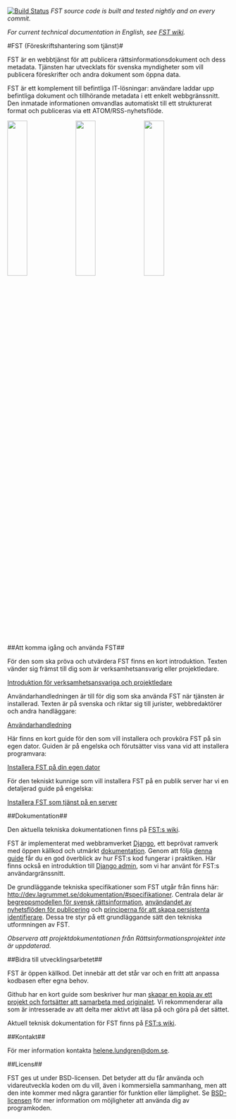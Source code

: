 
[![Build Status](https://travis-ci.org/rinfo/fst.svg?branch=develop)](https://travis-ci.org/rinfo/fst) _FST source code is built and tested nightly and on every commit._

_For current technical documentation in English, see [FST wiki](https://github.com/rinfo/fst/wiki)._


#FST (Föreskriftshantering som tjänst)#

FST är en webbtjänst för att publicera rättsinformationsdokument och dess metadata. Tjänsten har utvecklats för svenska myndigheter som vill publicera föreskrifter och andra dokument som öppna data. 

FST är ett komplement till befintliga IT-lösningar: användare laddar upp befintliga dokument och tillhörande metadata i ett enkelt webbgränssnitt. Den inmatade informationen omvandlas automatiskt till ett strukturerat format och publiceras via ett ATOM/RSS-nyhetsflöde.

<img src="https://cloud.githubusercontent.com/assets/1655/20525721/0c70cf22-b0c1-11e6-831c-c1ef9e226362.png" width="30%"></img> <img src="https://cloud.githubusercontent.com/assets/1655/20525743/1fdcabbc-b0c1-11e6-96bd-d9c0e216912d.png" width="30%"></img>
<img src="https://cloud.githubusercontent.com/assets/1655/20525766/3b734c1e-b0c1-11e6-9ce1-beb623110572.png" width="30%"></img>

##Att komma igång och använda FST##

För den som ska pröva och utvärdera FST finns en kort introduktion. Texten vänder sig främst till dig som är verksamhetsansvarig eller projektledare. 

[Introduktion för verksamhetsansvariga och projektledare](https://github.com/rinfo/fst/blob/master/doc/FST_info_verksamhetsansvarig.pd)


Användarhandledningen är till för dig som ska använda FST när tjänsten är installerad.
Texten är på svenska och riktar sig till jurister, webbredaktörer och andra handläggare:

[Användarhandledning](https://github.com/rinfo/fst/blob/master/doc/anvandarhandledning_fst.pdf)


Här finns en kort guide för den som vill installera och provköra FST på sin egen dator. 
Guiden är på engelska och förutsätter viss vana vid att installera programvara:

[Installera FST på din egen dator](https://github.com/rinfo/fst/wiki/Install-on-development-machine)


För den tekniskt kunnige som vill installera FST på en publik server har vi en detaljerad guide på engelska:  

[Installera FST som tjänst på en server](https://github.com/rinfo/fst/wiki/Install-FST-on-server) 

##Dokumentation##

Den aktuella tekniska dokumentationen finns på [FST:s wiki](https://github.com/rinfo/fst/wiki). 

FST är implementerat med webbramverket [Django](https://www.djangoproject.com/), ett beprövat ramverk med öppen källkod och utmärkt [dokumentation](https://docs.djangoproject.com/en/1.10/). Genom att följa [denna guide](https://docs.djangoproject.com/en/1.10/intro/tutorial01/) får du en god överblick av hur FST:s kod fungerar i praktiken. Här finns också en introduktion till [Django admin](https://docs.djangoproject.com/en/1.10/ref/contrib/admin/), som vi har använt för FST:s användargränssnitt.

De grundläggande tekniska specifikationer som FST utgår från finns här: http://dev.lagrummet.se/dokumentation/#specifikationer. 
Centrala delar är [begreppsmodellen för svensk rättsinformation](http://dev.lagrummet.se/dokumentation/model.pdf), [användandet av nyhetsflöden för publicering](http://dev.lagrummet.se/dokumentation/system/atom-insamling.pdf) och [principerna för att skapa persistenta identifierare](http://dev.lagrummet.se/dokumentation/system/uri-principer.pdf). Dessa tre styr på ett grundläggande sätt den tekniska utformningen av FST. 

_Observera att projektdokumentationen från Rättsinformationsprojektet inte är uppdaterad._

##Bidra till utvecklingsarbetet##

FST är öppen källkod. Det innebär att det står var och en fritt att anpassa kodbasen efter egna behov.

Github har en kort guide som beskriver hur man [skapar en kopia av ett projekt och fortsätter att samarbeta med originalet](https://guides.github.com/activities/forking/). Vi rekommenderar alla som är intresserade av att delta mer aktivt att läsa på och göra på det sättet. 

Aktuell teknisk dokumentation för FST finns på [FST:s wiki](https://github.com/rinfo/fst/wiki). 


##Kontakt##

För mer information kontakta helene.lundgren@dom.se.

##Licens##
 
FST ges ut under BSD-licensen. Det betyder att du får
använda och vidareutveckla koden om du vill, även i kommersiella
sammanhang, men att den inte kommer med några garantier för funktion
eller lämplighet. Se [BSD-licensen](https://github.com/rinfo/fst/blob/master/LICENSE.TXT) för mer information om möjligheter
att använda dig av programkoden.
